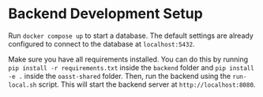 # Backend Development Setup

Run `docker compose up` to start a database. The default settings are already configured to connect to the database at `localhost:5432`.

Make sure you have all requirements installed. You can do this by running `pip install -r requirements.txt` inside the `backend` folder and `pip install -e .` inside the `oasst-shared` folder.
Then, run the backend using the `run-local.sh` script. This will start the backend server at `http://localhost:8080`.
